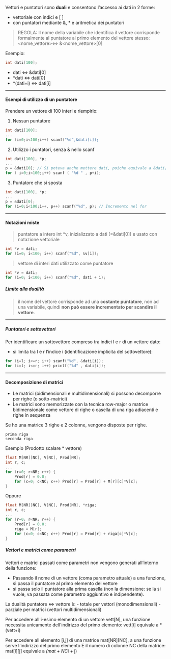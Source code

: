 Vettori e puntatori sono **duali** e consentono l’accesso ai dati in 2 forme: 
- vettoriale con indici e [ ] 
- con puntatori mediante &, * e aritmetica dei puntatori 

>REGOLA: Il nome della variabile che identifica il vettore corrisponde formalmente al puntatore al primo elemento del vettore stesso: <nome_vettore>⇔ &<nome_vettore>[0]

Esempio:
```C
int dati[100];
```
- dati ⇔ &dati[0] 
- *dati ⇔ dati[0] 
- *(dati+i) ⇔ dati[i]
---
#### Esempi di utilizzo di un puntatore

Prendere un vettore di 100 interi e riempirlo:

1) Nessun puntatore
```C
int dati[100]; 
... 
for (i=0;i<100;i++) scanf("%d“,&dati[i]);
```

2) Utilizzo i puntatori, senza & nello scanf
```C
int dati[100], *p; 
...
p = &dati[0]; // Si poteva anche mettere dati, poiche equivale a &dati[0]
for ( i=0;i<100;i++) scanf ( "%d " , p+i);
```

3) Puntatore che si sposta
```C
int dati[100], *p; 
...
p = &dati[0]; 
for (i=0;i<100;i++, p++) scanf("%d", p); // Incremento nel for
```
---
#### Notazioni miste

>puntatore a intero int *v, inizializzato a dati (=&dati[0]) e usato con notazione vettoriale
```C
int *v = dati; 
for (i=0; i<100; i++) scanf("%d", &v[i]);
```

>vettore di interi dati utilizzato come puntatore
```C
int *v = dati; 
for (i=0; i<100; i++) scanf("%d", dati + i);
```

##### Limite alla dualità

>il nome del vettore corrisponde ad una **costante puntatore**, non ad una variabile, quindi **non può essere incrementato per scandire il vettore**.
---
##### Puntatori e sottovettori

Per identificare un sottovettore compreso tra indici l e r di un vettore dato: 
- si limita tra l e r l’indice i (identificazione implicita del sottovettore):

```C
for (i=l; i<=r; i++) scanf("%d", &dati[i]); 
for (i=l; i<=r; i++) printf("%d" , dati[i]);
```

---

#### Decomposizione di matrici

- Le matrici (bidimensionali e multidimensionali) si possono decomporre per righe (o sotto-matrici) 
- Le matrici sono memorizzate con la tecnica row-major o matrice bidimensionale come vettore di righe o casella di una riga adiacenti e righe in sequenza

Se ho una matrice 3 righe e 2 colonne, vengono disposte per righe.

	prima riga
	seconda riga

Esempio (Prodotto scalare * vettore)

```C
float M[NR][NC], V[NC], Prod[NR]; 
int r, c; 
... 
for (r=0; r<NR; r++) { 
	Prod[r] = 0.0; 
	for (c=0; c<NC; c++) Prod[r] = Prod[r] + M[r][c]*V[c]; 
}
```
Oppure

```C
float M[NR][NC], V[NC], Prod[NR], *riga; 
int r, c;
...
for (r=0; r<NR; r++) { 
	Prod[r] = 0.0;
	riga = M[r];
	for (c=0; c<NC; c++) Prod[r] = Prod[r] + riga[c]*V[c];
}
```

##### Vettori e matrici come parametri

Vettori e matrici passati come parametri non vengono generati all’interno della funzione: 
- Passando il nome di un vettore (coma parametro attuale) a una funzione, si passa il puntatore al primo elemento del vettore
- si passa solo il puntatore alla prima casella (non la dimensione: se la si vuole, va passata come parametro aggiuntivo e indipendente).

La dualità puntatore ⇔ vettore è: 
	- totale per vettori (monodimensionali) 
	- parziale per matrici (vettori multidimensionali)
 
Per accedere all'i-esimo elemento di un vettore vett[N], una funzione necessita unicamente dell'indirizzo del primo elemento: 
						vett[i] equivale a *(vett+i) 

Per accedere all elemento [i,j] di una matrice mat[NR][NC], a una funzione serve l'indirizzo del primo elemento E il numero di colonne NC della matrice: 
					mat[i][j] equivale a *(mat + NC*i + j)